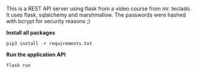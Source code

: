 This is a REST API server using flask from a video course from mr. teclado.
It uses flask, sqlalchemy and marshmallow.
The passwords were hashed with bcrypt for security reasons ;)


**Install all packages**

```
pip3 install -r requirements.txt
```

**Run the application API**

```
flask run
```
